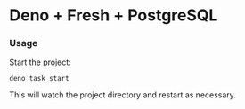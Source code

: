 # Deno + Fresh + PostgreSQL

### Usage

Start the project:

```
deno task start
```

This will watch the project directory and restart as necessary.
